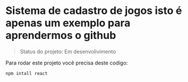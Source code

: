 # Sistema de cadastro de jogos isto é apenas um exemplo para aprendermos o github

> Status do projeto: Em desenvolivimento

Para rodar este projeto você precisa deste codigo:

```
npm intall react

```

